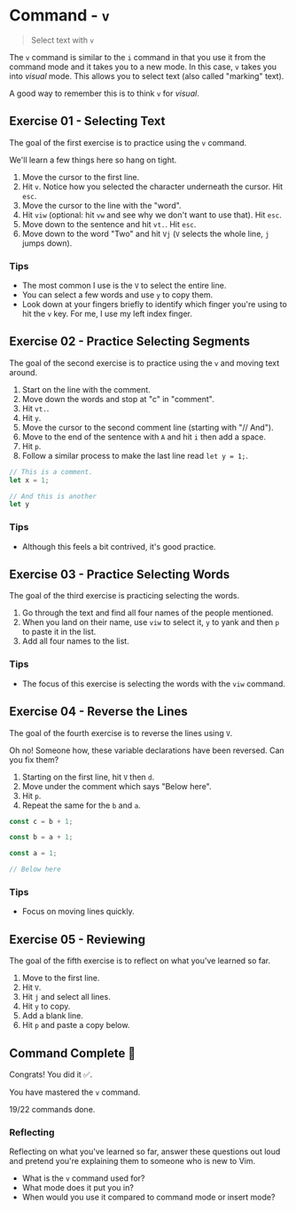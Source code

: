 # Command - `v`

> Select text with `v`

The `v` command is similar to the `i` command in that you use it from the command mode and it takes you to a new mode. In this case, `v` takes you into *visual* mode. This allows you to select text (also called "marking" text).

A good way to remember this is to think `v` for *visual*.

## Exercise 01  - Selecting Text

The goal of the first exercise is to practice using the `v` command.

We'll learn a few things here so hang on tight.

1. Move the cursor to the first line.
2. Hit `v`. Notice how you selected the character underneath the cursor. Hit `esc`.
3. Move the cursor to the line with the "word".
4. Hit `viw` (optional: hit `vw` and see why we don't want to use that). Hit `esc`.
5. Move down to the sentence and hit `vt.`. Hit `esc`.
6. Move down to the word "Two" and hit `Vj` (`V` selects the whole line, `j` jumps down).

<!-- Text for exercise starts

a

word

multiple words

An entire sentence.

Two sentences
broken over two lines.

Text for exercise ends -->

### Tips

- The most common I use is the `V` to select the entire line.
- You can select a few words and use `y` to copy them.
- Look down at your fingers briefly to identify which finger you're using to hit the `v` key. For me, I use my left index finger.

## Exercise 02 - Practice Selecting Segments

The goal of the second exercise is to practice using the `v` and moving text around.

1. Start on the line with the comment.
2. Move down the words and stop at "c" in "comment".
3. Hit `vt.`.
4. Hit `y`.
5. Move the cursor to the second comment line (starting with "// And").
6. Move to the end of the sentence with `A` and hit `i` then add a space.
7. Hit `p`.
8. Follow a similar process to make the last line read `let y = 1;`.

<!-- Text for exercise starts -->

```javascript
// This is a comment.
let x = 1;

// And this is another
let y
```

<!-- Text for exercise ends -->

### Tips

- Although this feels a bit contrived, it's good practice.

## Exercise 03  - Practice Selecting Words

The goal of the third exercise is practicing selecting the words.

1. Go through the text and find all four names of the people mentioned.
2. When you land on their name, use `viw` to select it, `y` to yank and then `p` to paste it in the list.
3. Add all four names to the list.

<!-- Text for exercise starts

On Saturday, Alex met Jacey at the coffee shop. Their goal was to build the app in 4 hours. While they were there, a mutal friend showed up: Sahul. Sahul didn't join them, but stopped to say hi. He was there planning to meet a friend named April. They showed up shortly after and Sahul said goodbye.

People involved
---
1.
2.
3.
4.

Text for exercise ends -->

### Tips

- The focus of this exercise is selecting the words with the `viw` command.

## Exercise 04 - Reverse the Lines

The goal of the fourth exercise is to reverse the lines using `V`.

Oh no! Someone how, these variable declarations have been reversed. Can you fix them?

1. Starting on the first line, hit `V` then `d`.
2. Move under the comment which says "Below here".
3. Hit `p`.
4. Repeat the same for the `b` and `a`.

<!-- Text for exercise starts -->

```javascript
const c = b + 1;

const b = a + 1;

const a = 1;

// Below here

```

<!-- Text for exercise ends -->

### Tips

- Focus on moving lines quickly.

## Exercise 05 - Reviewing

The goal of the fifth exercise is to reflect on what you've learned so far.


1. Move to the first line.
2. Hit `V`.
3. Hit `j` and select all lines.
4. Hit `y` to copy.
5. Add a blank line.
6. Hit `p` and paste a copy below.

<!-- Text for exercise starts

- `h` move left toward the *house*
- `j` move down (*jumping* off a ledge)
- `k` move up (*kicking* a soccer ball upward)
- `l` move right (*left*to right, like English)
- `i` let me *insert* text
- `A` let me *Append* text
- `I` let me *Initially* insert text
- `x` let me *ex-out* a character
- `r` let me *replace* a character
- `o` insert a line below the *original* line
- `O` insert a line *Over* the current line
- `w` move word by word
- `e` move *end* of word by end of word
- `b` move *backwards* word by word
- `a` let me insert text *after* the cursor
- `d` lets me *delete* text
- `c` lets me *change* text
- `y` lets me *yank* text and `p` lets me *paste* text
- `v` lets you select text in *visual* mode

Text for exercise ends -->

## Command Complete 🎉

Congrats! You did it ✅.

You have mastered the `v` command.

19/22 commands done.

### Reflecting

Reflecting on what you've learned so far, answer these questions out loud and pretend you're explaining them to someone who is new to Vim.

- What is the `v` command used for?
- What mode does it put you in?
- When would you use it compared to command mode or insert mode?